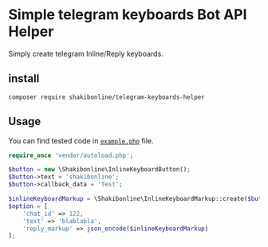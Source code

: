 # Simple telegram keyboards Bot API Helper

Simply create telegram Inline/Reply keyboards. 


## install
```text
composer require shakibonline/telegram-keyboards-helper
```

## Usage  

You can find tested code in [`example.php`](https://github.com/shakibonline/TelegramKeyboardsHelper/blob/master/example.php) file.

```php
require_once 'vendor/autoload.php';

$button = new \Shakibonline\InlineKeyboardButton();
$button->text = 'shakibonline';
$button->callback_data = 'Test';

$inlineKeyboardMarkup = \Shakibonline\InlineKeyboardMarkup::create($button);
$option = [
    'chat_id' => 122,
    'text' => 'blablabla',
    'reply_markup' => json_encode($inlineKeyboardMarkup)
];
```